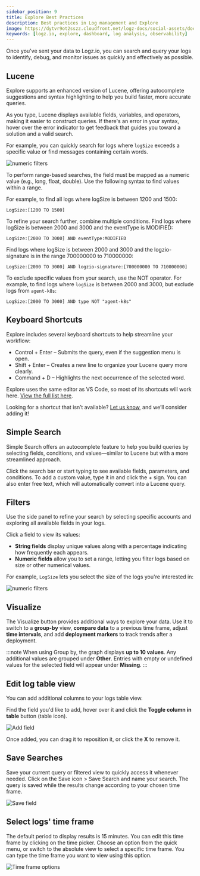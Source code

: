 ```yaml
---
sidebar_position: 9
title: Explore Best Practices
description: Best practices in Log management and Explore
image: https://dytvr9ot2sszz.cloudfront.net/logz-docs/social-assets/docs-social.jpg
keywords: [logz.io, explore, dashboard, log analysis, observability]
---
```


Once you've sent your data to Logz.io, you can search and query your logs to identify, debug, and monitor issues as quickly and effectively as possible.

## Lucene

Explore supports an enhanced version of Lucene, offering autocomplete suggestions and syntax highlighting to help you build faster, more accurate queries.

As you type, Lucene displays available fields, variables, and operators, making it easier to construct queries. If there's an error in your syntax, hover over the error indicator to get feedback that guides you toward a solution and a valid search.

For example, you can quickly search for logs where `logSize` exceeds a specific value or find messages containing certain words.

![numeric filters](https://dytvr9ot2sszz.cloudfront.net/logz-docs/explore-dashboard/logsize-bigger-feb24.png)


To perform range-based searches, the field must be mapped as a numeric value (e.g., long, float, double). Use the following syntax to find values within a range.

For example, to find all logs where logSize is between 1200 and 1500:

`LogSize:[1200 TO 1500]`

To refine your search further, combine multiple conditions. Find logs where logSize is between 2000 and 3000 and the eventType is MODIFIED:

`LogSize:[2000 TO 3000] AND eventType:MODIFIED`

Find logs where logSize is between 2000 and 3000 and the logzio-signature is in the range 700000000 to 710000000:

`LogSize:[2000 TO 3000] AND logzio-signature:[700000000 TO 710000000]`

To exclude specific values from your search, use the NOT operator. For example, to find logs where `logSize` is between 2000 and 3000, but exclude logs from `agent-k8s`:

`LogSize:[2000 TO 3000] AND type NOT "agent-k8s"`

## Keyboard Shortcuts

Explore includes several keyboard shortcuts to help streamline your workflow:

* Control + Enter – Submits the query, even if the suggestion menu is open.
* Shift + Enter – Creates a new line to organize your Lucene query more clearly.
* Command + D – Highlights the next occurrence of the selected word.

Explore uses the same editor as VS Code, so most of its shortcuts will work here. [View the full list here](https://code.visualstudio.com/docs/editor/keybindings#_keyboard-shortcuts-reference).

Looking for a shortcut that isn’t available? [Let us know](mailto:help@logz.io), and we’ll consider adding it!


## Simple Search

Simple Search offers an autocomplete feature to help you build queries by selecting fields, conditions, and values—similar to Lucene but with a more streamlined approach.

Click the search bar or start typing to see available fields, parameters, and conditions. To add a custom value, type it in and click the + sign. You can also enter free text, which will automatically convert into a Lucene query.

## Filters

Use the side panel to refine your search by selecting specific accounts and exploring all available fields in your logs.

Click a field to view its values:

* **String fields** display unique values along with a percentage indicating how frequently each appears.
* **Numeric fields** allow you to set a range, letting you filter logs based on size or other numerical values.

For example, `LogSize` lets you select the size of the logs you're interested in:

![numeric filters](https://dytvr9ot2sszz.cloudfront.net/logz-docs/explore-dashboard/explore-filters-feb24.png)


## Visualize

The Visualize button provides additional ways to explore your data. Use it to switch to a **group-by** view, **compare data** to a previous time frame, adjust **time intervals**, and add **deployment markers** to track trends after a deployment.

:::note
When using Group by, the graph displays **up to 10 values**. Any additional values are grouped under **Other**.
Entries with empty or undefined values for the selected field will appear under **Missing**.
:::


## Edit log table view

You can add additional columns to your logs table view.

Find the field you'd like to add, hover over it and click the **Toggle column in table** button (table icon).

![Add field](https://dytvr9ot2sszz.cloudfront.net/logz-docs/explore-dashboard/toggle-explore-oct21.png)

Once added, you can drag it to reposition it, or click the **X** to remove it.

## Save Searches

Save your current query or filtered view to quickly access it whenever needed. Click on the Save icon > Save Search and name your search. The query is saved while the results change according to your chosen time frame. 

![Save field](https://dytvr9ot2sszz.cloudfront.net/logz-docs/explore-dashboard/saved-search/save-search-oct21.png)


## Select logs' time frame

The default period to display results is 15 minutes. You can edit this time frame by clicking on the time picker. Choose an option from the quick menu, or switch to the absolute view to select a specific time frame. You can type the time frame you want to view using this option.

![Time frame options](https://dytvr9ot2sszz.cloudfront.net/logz-docs/explore-dashboard/adjust-time-explore-feb24.png)